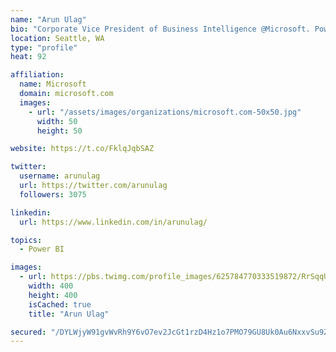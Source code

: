 ```yaml
---
name: "Arun Ulag"
bio: "Corporate Vice President of Business Intelligence @Microsoft. Power BI, Azure Analysis Services, SQL Server Analysis Services, SQL Server Reporting Services"
location: Seattle, WA
type: "profile"
heat: 92

affiliation:
  name: Microsoft
  domain: microsoft.com
  images:
    - url: "/assets/images/organizations/microsoft.com-50x50.jpg"
      width: 50
      height: 50

website: https://t.co/FklqJqbSAZ

twitter:
  username: arunulag
  url: https://twitter.com/arunulag
  followers: 3075

linkedin:
  url: https://www.linkedin.com/in/arunulag/

topics:
  - Power BI

images:
  - url: https://pbs.twimg.com/profile_images/625784770333519872/RrSqqUEZ_400x400.jpg
    width: 400
    height: 400
    isCached: true
    title: "Arun Ulag"

secured: "/DYLWjyW91gvWvRh9Y6vO7ev2JcGt1rzD4Hz1o7PMO79GU8Uk0Au6NxxvSu9ZQ9DY3I7voZgCj3899QYg7ZzUXLltXBURVKsJ/N2GzOaVAnBTy5R+3JAp5MuIlcE6VCnKxkQMRuejw9cfit8OS8ry/N8/3m2DWNBxneD0GsRs8/VRdiEOoWLir4vnMsUqZsJzUlfGjL8NGNi99vhUZmetVMfYd05mFjStFAGkBmRXU922LkkoNCpIuiwUknc6HzYa4vAA/WvuIz3OeJUlDiXnsnb3qg40uW5uQyaq6SzD6bDAAhOwTfh6vJfsDeFR22PxV2yllQLi5PyzQBtkplpL8qaHKETbYi0Qj7yEE8Vca8WvZ1Zy1O3FLD/W7WtZSw0o5d0ysPPfPv6J7vvv7CmxFD/QsgeyaQqGn3bJU/hv9o=;OaVCGRYVv/RYZHymFyXJCQ=="
---
```


